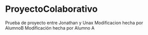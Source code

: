 # ProyectoColaborativo
Prueba de proyecto entre Jonathan y Unax
Modificacion hecha por AlumnoB
Modificación hecha por Alumno A

